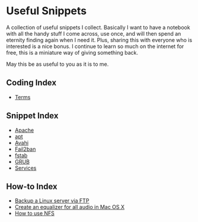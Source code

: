 # Useful Snippets

A collection of useful snippets I collect. Basically I want to have a notebook with all the handy stuff I come across, use once, and will then spend an eternity finding again when I need it. Plus, sharing this with everyone who is interested is a nice bonus. I continue to learn so much on the internet for free, this is a miniature way of giving something back.

May this be as useful to you as it is to me.

## Coding Index

* [Terms](coding/terms.markdown)

## Snippet Index

* [Apache](snippets/apache.markdown)
* [apt](snippets/apt.markdown)
* [Avahi](snippets/avahi.markdown)
* [Fail2ban](snippets/fail2ban.markdown)
* [fstab](snippets/fstab.markdown)
* [GRUB](snippets/grub.markdown)
* [Services](snippets/services.markdown)

## How-to Index

* [Backup a Linux server via FTP](howtos/backup_a_linux_server_via_ftp.markdown)
* [Create an equalizer for all audio in Mac OS X](howtos/create_an_equalizer_for_all_audio_in_mac_os_x.markdown)
* [How to use NFS](howtos/how_to_use_nfs.markdown)
